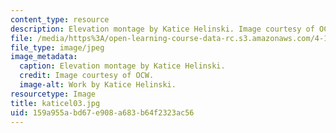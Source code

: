```yaml
---
content_type: resource
description: Elevation montage by Katice Helinski. Image courtesy of OCW.
file: /media/https%3A/open-learning-course-data-rc.s3.amazonaws.com/4-196-architecture-design-level-ii-cuba-studio-spring-2004/159a955abd67e908a683b64f2323ac56_katicel03.jpg
file_type: image/jpeg
image_metadata:
  caption: Elevation montage by Katice Helinski.
  credit: Image courtesy of OCW.
  image-alt: Work by Katice Helinski.
resourcetype: Image
title: katicel03.jpg
uid: 159a955a-bd67-e908-a683-b64f2323ac56
---
```

